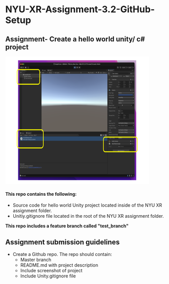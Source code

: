 # NYU-XR-Assignment-3.2-GitHub-Setup

## Assignment- Create a hello world unity/ c# project

<img alt="hello world image" width="450px" height="400px" src="NYU-XR-Assignment-3.2-GitHub-Setup/Unity assignment image 2.png" />

#### This repo contains the following:
* Source code for hello world Unity project located inside of the NYU XR assignment folder. 
* Unitiy.gitignore file located in the root of the NYU XR assignment folder. 

**This repo includes a feature branch called "test_branch"**

## Assignment submission guidelines

* Create a Github repo. The repo should contain:
    * Master branch 
    * README.md with project description
    * Include screenshot of project
    * Include Unity.gitignore file
    
